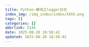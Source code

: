 ```yaml
---
title: Python-模块之logger日志
index_img: /img_index/index/XXXX.png
tags: []
categories: []
abbrlink: 5145
date: 2025-08-20 18:58:42
updated: 2025-08-20 18:58:42
---
```

